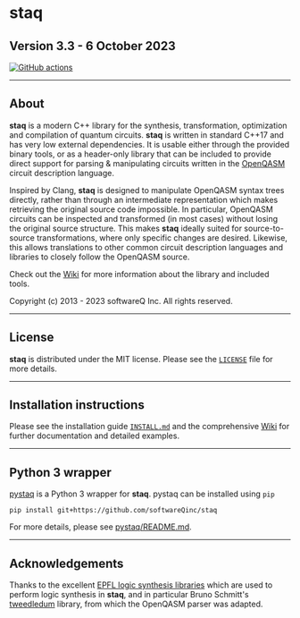 # staq

## Version 3.3 - 6 October 2023

[![GitHub actions](https://github.com/softwareqinc/staq/actions/workflows/cmake.yml/badge.svg)](https://github.com/softwareQinc/staq/actions)

---

## About

**staq** is a modern C++ library for the synthesis, transformation,
optimization and compilation of quantum circuits.
**staq** is written in standard C++17 and has very low external dependencies.
It is usable either through the provided binary tools, or as a header-only
library that can be included to provide direct support for
parsing & manipulating circuits written in the
[OpenQASM](https://github.com/openqasm/openqasm) circuit description language.

Inspired by Clang, **staq** is designed to manipulate OpenQASM syntax trees
directly, rather than through an intermediate representation which makes
retrieving the original source code impossible. In particular, OpenQASM circuits
can be inspected and transformed (in most cases) without losing the original
source structure. This makes **staq** ideally suited for source-to-source
transformations, where only specific changes are desired. Likewise, this allows
translations to other common circuit description languages and libraries to
closely follow the OpenQASM source.

Check out the [Wiki](https://github.com/softwareQinc/staq/wiki) for more
information about the library and included tools.

Copyright (c) 2013 - 2023 softwareQ Inc. All rights reserved.

---

## License

**staq** is distributed under the MIT license. Please see the
[`LICENSE`](https://github.com/softwareQinc/staq/blob/main/LICENSE) file for
more details.

---

## Installation instructions

Please see the installation guide
[`INSTALL.md`](https://github.com/softwareQinc/staq/blob/main/INSTALL.md) and
the
comprehensive [Wiki](https://github.com/softwareQinc/staq/wiki) for further
documentation and detailed examples.

---

## Python 3 wrapper

[pystaq](https://github.com/softwareQinc/staq/blob/main/pystaq/) is a Python 3
wrapper for **staq**. pystaq can be installed using `pip`

```shell
pip install git+https://github.com/softwareQinc/staq
```

For more details, please see
[pystaq/README.md](https://github.com/softwareQinc/staq/blob/main/pystaq/README.md).

---

## Acknowledgements

Thanks to the
excellent [EPFL logic synthesis libraries](https://github.com/lsils/lstools-showcase)
which are used to perform logic synthesis in **staq**, and in particular Bruno
Schmitt's
[tweedledum](https://github.com/boschmitt/tweedledum) library, from which the
OpenQASM parser was adapted.

